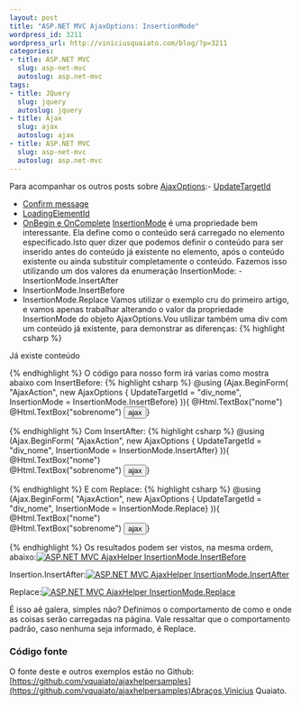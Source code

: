 ```yaml
--- 
layout: post
title: "ASP.NET MVC AjaxOptions: InsertionMode"
wordpress_id: 3211
wordpress_url: http://viniciusquaiato.com/blog/?p=3211
categories: 
- title: ASP.NET MVC
  slug: asp-net-mvc
  autoslug: asp.net-mvc
tags: 
- title: JQuery
  slug: jquery
  autoslug: jquery
- title: Ajax
  slug: ajax
  autoslug: ajax
- title: ASP.NET MVC
  slug: asp-net-mvc
  autoslug: asp.net-mvc
---
```

Para acompanhar os outros posts sobre [AjaxOptions](http://viniciusquaiato.com/blog/tag/ajaxoptions/):- [UpdateTargetId](http://viniciusquaiato.com/blog/asp-net-mvc-ajaxoptions-updatetargetid/)
- [Confirm message](http://viniciusquaiato.com/blog/asp-net-mvc-ajaxoptions-confirm-message/)
- [LoadingElementId](http://viniciusquaiato.com/blog/asp-net-mvc-ajaxoptions-loadingelementid/)
- [OnBegin e OnComplete](http://viniciusquaiato.com/blog/asp-net-mvc-ajaxoptions-onbegin-e-oncomplete/)
[InsertionMode](http://msdn.microsoft.com/en-us/library/system.web.mvc.ajax.ajaxoptions.insertionmode.aspx#Y100) é uma propriedade bem interessante. Ela define como o conteúdo será carregado no elemento especificado.Isto quer dizer que podemos definir o conteúdo para ser inserido antes do conteúdo já existente no elemento, após o conteúdo existente ou ainda substituir completamente o conteúdo. Fazemos isso utilizando um dos valores da enumeração InsertionMode: - InsertionMode.InsertAfter
- InsertionMode.InsertBefore
- InsertionMode.Replace
Vamos utilizar o exemplo cru do primeiro artigo, e vamos apenas trabalhar alterando o valor da propriedade InsertionMode do objeto AjaxOptions.Vou utilizar também uma div com um conteúdo já existente, para demonstrar as diferenças:
{% highlight csharp %}
    
Já existe conteúdo
</div>
{% endhighlight %}
O código para nosso form irá varias como mostra abaixo com InsertBefore:
{% highlight csharp %}
@using (Ajax.BeginForm(    "AjaxAction",    new AjaxOptions { UpdateTargetId = "div_nome", InsertionMode = InsertionMode.InsertBefore}
)){    @Html.TextBox("nome")<br />    @Html.TextBox("sobrenome")    <input type="submit" value="ajax" />}

{% endhighlight %}
Com InsertAfter:
{% highlight csharp %}
@using (Ajax.BeginForm(    "AjaxAction",    new AjaxOptions { UpdateTargetId = "div_nome", InsertionMode = InsertionMode.InsertAfter}
)){    @Html.TextBox("nome")<br />    @Html.TextBox("sobrenome")    <input type="submit" value="ajax" />}

{% endhighlight %}
E com Replace:
{% highlight csharp %}
@using (Ajax.BeginForm(    "AjaxAction",    new AjaxOptions { UpdateTargetId = "div_nome", InsertionMode = InsertionMode.Replace}
)){    @Html.TextBox("nome")<br />    @Html.TextBox("sobrenome")    <input type="submit" value="ajax" />}



{% endhighlight %}
Os resultados podem ser vistos, na mesma ordem, abaixo:[![ASP.NET MVC AjaxHelper InsertionMode.InsertBefore](http://viniciusquaiato.com/images_posts/Ajax-Helper-InsertionMode.InsertBefore-300x239.png "ASP.NET MVC AjaxHelper InsertionMode.InsertBefore")](http://viniciusquaiato.com/images_posts/Ajax-Helper-InsertionMode.InsertBefore.png)



Insertion.InsertAfter:[![ASP.NET MVC AjaxHelper InsertionMode.InsertAfter](http://viniciusquaiato.com/images_posts/Ajax-Helper-InsertionMode.InsertAfter-300x239.png "ASP.NET MVC AjaxHelper InsertionMode.InsertAfter")](http://viniciusquaiato.com/images_posts/Ajax-Helper-InsertionMode.InsertAfter.png)



Replace:[![ASP.NET MVC AjaxHelper InsertionMode.Replace](http://viniciusquaiato.com/images_posts/Ajax-Helper-InsertionMode.Replace-300x239.png "ASP.NET MVC AjaxHelper InsertionMode.Replace")](http://viniciusquaiato.com/images_posts/Ajax-Helper-InsertionMode.Replace.png)

É isso aê galera, simples não? Definimos o comportamento de como e onde as coisas serão carregadas na página. Vale ressaltar que o comportamento padrão, caso nenhuma seja informado, é Replace.

### Código fonte
O fonte deste e outros exemplos estão no Github: [https://github.com/vquaiato/ajaxhelpersamples](https://github.com/vquaiato/ajaxhelpersamples)Abraços,Vinicius Quaiato.
